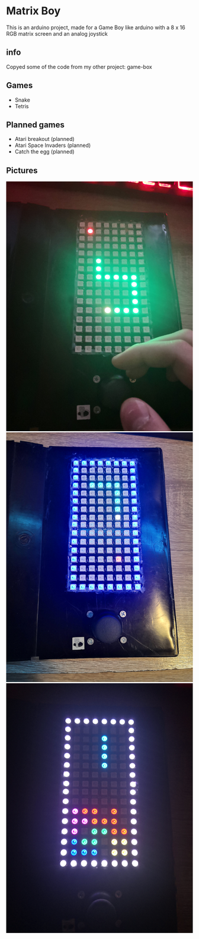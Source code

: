 # Matrix Boy
This is an arduino project, made for a Game Boy like arduino with a 8 x 16 RGB matrix screen and an analog joystick
## info
Copyed some of the code from my other project: game-box
## Games
 - Snake
 - Tetris
## Planned games
 - Atari breakout (planned)
 - Atari Space Invaders (planned)
 - Catch the egg (planned)
## Pictures
<img src="https://raw.githubusercontent.com/Marcell-Puskas/matrix-boy/master/images/game_snake.jpg">
<img src="https://raw.githubusercontent.com/Marcell-Puskas/matrix-boy/master/images/menu_snake.jpg">
<img src="https://raw.githubusercontent.com/Marcell-Puskas/matrix-boy/master/images/menu_tetris.jpg">
